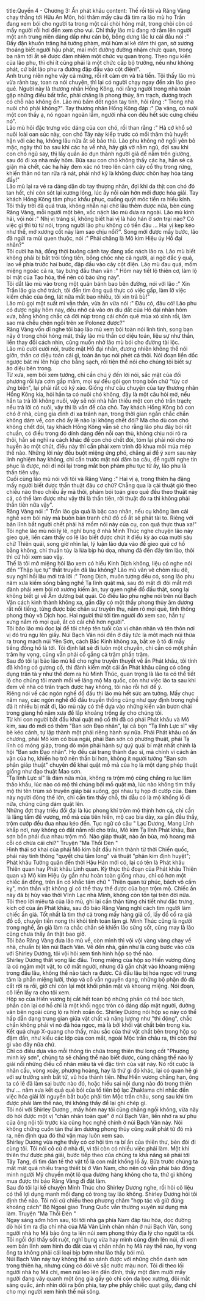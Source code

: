 title:Quyển 4 - Chương 3: Ấn phát khâu
content:
Thế rồi tôi và Răng Vàng chạy thẳng tới Hữu An Môn, hỏi thăm mấy câu đã tìm ra lão mù họ Trần đang xem bói cho người ta trong một cái chòi hóng mát, trong chòi còn có mấy người rỗi hơi đến xem cho vui. Chỉ thấy lão mù đang rờ rẫm lên người một anh trung niên dáng dấp như cán bộ, bỗng dưng lắc lư cái đầu nói :" Đầy đặn khuôn trăng há tướng phàm, mũi hùm ai kẻ dám thi gan, sờ xương thoáng biết người hậu phát, mai mốt đường đường nhậm chức quan, trong ba năm tới ắt sẽ được đảm nhiệm một chức vụ quan trọng. Theo ngu kiến của lão phu, thì chí ít cũng phải là một chức cấp bộ trưởng, nếu như không phát, cứ bắt lão phu ra đường đập đầu vào cột điện!".<br>Anh trung niên nghe vậy cả mừng, rối rít cảm ơn và trả tiền. Tôi thấy lão mù vừa rảnh tay, toan ra nói chuyện, thì lại có người chạy ngay đến xin lão gieo quẻ. Người này là thương nhân Hồng Kông, nói rằng người trong nhà toàn gặp những điều bất trắc, phải chăng là phong thủy, âm trạch, dương trạch có chỗ nào không ổn. Lão mù bấm đốt ngón tay tính, hỏi rằng :" Trong nhà nuôi chó phải không?". Tay thương nhân Hồng Kông đáp :" Dạ vâng, có nuôi một con thầy ạ, nó ngoan ngoãn lắm, người nhà con đều hết sức cưng chiều nó".<br>Lão mù hỏi đặc trưng vóc dáng của con chó, rồi than rằng :" Hà cớ khổ sở nuôi loài oan súc này, con chó Tây này kiếp trước có mối thâm thù huyết hận với các hạ, không lâu nữa ắt sẽ báo thù. Lão phu không nỡ ngồi yên bỏ mặc, ngày thứ ba sau khi các hạ về nhà, hãy giả vờ nằm ngủ, đợi sau khi con chó ngủ say, thì lấy quần áo đụn thành người giả để nằm trên giường, sau đó đi xa nhà mấy hôm. Bữa sau con chó không thấy các hạ, hẳn sẽ cả giận mà chết, các hạ hãy đem xác nó treo lên cành cây cổ thụ trong rừng, khiến thân nó tan rữa rã nát, phải nhớ kỹ là không được chôn hay hỏa táng đấy!"<br>Lão mù lại ra vẻ ra dáng dặn dò tay thương nhân, đợi khi da thịt con chó đó tan hết, chỉ còn sót lại xương lông, lúc ấy nỗi oán hờn mới được hóa giải. Tay khách Hồng Kông tâm phục khẩu phục, cuống quýt móc tiền ra hiếu kính.<br>Tôi thấy trời đã quá trưa, không nhẫn nại chờ lâu thêm được nữa, bèn cùng Răng Vàng, mỗi người một bên, xốc nách lão mù đưa ra ngoài. Lão mù kinh hãi, vội nói :" Nhị vị tráng sĩ, không biết hai vị là hảo hán ở sơn trại nào? Có việc gì thì từ từ nói, trong người lão phu không có tiền đâu ... Hai vị kẹp kéo như thế, mớ xương cốt này làm sao chịu nổi?". Song mới được mấy bước, lão đã ngửi ra mùi quen thuộc, nói :" Phải chăng là Mô kim Hiệu úy Hồ đại nhân?"<br>Tôi cười ha hả, đồng thời buông cánh tay đang xốc nách lão ra. Lão mù biết không phải bị bắt trói tống tiền, bỗng chốc nhẹ cả người, ai ngờ đắc ý quá, lao về phía trước hai bước, đập đầu vào cây cột điện. Lão mù đau quá, mồm miệng ngoác cả ra, tay bưng đầu than vãn :" Hôm nay tiết lộ thiên cơ, làm lộ bí mật của Tạo hóa, thế nên có báo ứng này".<br>Tôi dắt lão mù vào trong một quán bánh bao bên đường, nói với lão :" Xin Trần lão gia chớ trách, tôi đến tìm ông quả thực có việc gấp, làm lỡ việc kiếm chác của ông, lát nữa mất bao nhiêu, tôi xin trả bù!"<br>Lão mù gọi một suất mì vằn thắn, vừa ăn vừa nói :" Đâu có, đâu có! Lão phu có được ngày hôm nay, đều nhờ cả vào ơn dìu dắt của Hồ đại nhân hôm xưa, bằng không chắc cả đời núp trong cái chốn quê mùa xó xỉnh rồi, làm sao mà chễu chện ngồi trên xe Polonez được?"<br>Răng Vàng vốn dĩ nghe tôi bảo lão mù xem bói toàn nói linh tinh, song ban nãy ở trong chòi hóng mát, thấy lão mù thần cơ diệu toán, liệu sự như thần, liền thay đổi cách nhìn, cũng muốn nhờ lão mù bói cho đường tài lộc.<br>Lão mù cười cười nói, trước mặt Hồ đại nhân, đương nhiên không thể nói giỡn, thần cơ diệu toán cái gì, toàn ăn tục nói phét cả thôi. Nói đoạn liền dốc ngược bát mì lên húp cho bằng sạch, rồi tiện thể nói cho chúng tôi biết sự ảo diệu bên trong.<br>Từ xưa, xem bói xem tướng, chỉ cần chú ý đến lời nói, sắc mặt của đối phương rồi lựa cơm gắp mắm, mọi sự đều gói gọn trong bốn chữ "tùy cơ ứng biến", lại phải rất có kỹ xảo. Giống như câu chuyện của tay thương nhân Hồng Kông kia, hỏi hắn ta có nuôi chó không, đây là một câu hỏi mở, nếu hắn ta trả lời không nuôi, vậy sẽ nói nhà hắn thiếu một con chó trấn trạch; nếu trả lời có nuôi, vậy thì là vấn đề của chó. Tay khách Hồng Kông bỏ con chó ở nhà, cùng gia đình đi xa tránh nạn, trong thời gian ngắn chắc chắn không dám về, con chó ấy lẽ nào lại không chết đói? Mà cho dù con chó không chết đói, tay khách Hồng Kông vẫn sẽ cho rằng lão phu đây bói rất chuẩn, có điều trong đó dính dáng đến nỗi oan thù, không chịu nói rõ ra thôi, hắn sẽ nghĩ ra cách khác để con chó chết đói, tóm lại phải nói cho nó huyền ảo một chút, điều này thì cần phải xem trình độ khua môi múa mép thế nào. Những lời này đều buột miệng ứng phó, chẳng ai để ý xem sau này linh nghiệm hay không, chỉ cần trước mặt nói dăm ba câu, để người nghe tin phục là được, nói đi nói lại trong mắt bọn phàm phu tục tử ấy, lão phu là thần tiên vậy.<br>Cuối cùng lão mù nói với tôi và Răng Vàng :" Hai vị ạ, trong thiên hạ đặng mấy người biết được thần thuật đâu cơ chứ? Chẳng qua là cái thuật gió theo chiều nào theo chiều ấy mà thôi, phàm bói toán gieo quẻ đều theo thuật này cả, có thể làm được như vậy thì là thần tiên, rời thuật đó ra thì không phải thần tiên nữa vậy".<br>Răng Vàng nói :" Trần lão gia quả là bậc cao nhân, nếu cụ không làm cái nghề xem bói này mà buôn bán tranh chữ đồ cổ ắt sẽ phát tài to. Riêng với bản lĩnh bắt người chết phải há mồm nói này của cụ, con quả thực thua xa!"<br>Tôi nghe lão mù nói lý lẽ, nghĩ bụng ở nhà Minh Thúc nghe chuyện lão này gieo quẻ, liền cảm thấy có lẽ lão biết được chút ít điều kỳ ảo của mười sáu chữ Thiên quái, song giờ nhìn lại, lý luận lão dựa vào để gieo quẻ cơ hồ bằng không, chỉ thuần túy là lừa bịp hù dọa, nhưng đã đến đây tìm lão, thôi thì cứ hỏi xem sao vậy.<br>Thế là tôi mở miệng hỏi lão xem có hiểu Kinh Dịch không, liệu có nghe nói đến "Thập lục tự" thất truyền đã lâu không? Lão mù vân vê chòm râu dê, suy nghĩ hồi lâu mới trả lời :" Trong Dịch, muôn tượng đều có, song lão phu năm xưa kiếm sống bằng nghề Tạ lĩnh quật mả, sau đó mất đi đôi mắt mới đành phải xem bói rờ xương kiếm ăn, tuy quen nghề đổ đấu thật, song lại không biết gì về Âm dương bát quái. Có điều lão phu nghe nói trên núi Bạch Vân cách kinh thành không xa, gần đây có một thầy phong thủy âm dương rất nổi tiếng, từng được bậc chân sư truyền thụ, nắm rõ mọi quẻ, tinh thông phong thủy và Dịch học. Hai người thử tới tìm người đó xem sao, hắn tự xưng nắm rõ mọi quẻ, ắt có cái chỗ hơn người".<br>Tôi bảo lão mù đọc lại để tôi chép tên tuổi của vị chân nhân và tên thôn nơi vị đó trú ngụ lên giấy. Núi Bạch Vân nói đến ở đây tức là môt mạch núi thừa ra trong mạch núi Yên Sơn, cách Bắc Kinh không xa, bắt xe ô tô đi mấy tiếng đồng hồ là tới. Tôi định lát sẽ đi luôn một chuyến, chỉ cần có một phần trăm hy vọng, cũng vẫn phải cố gắng cả trăm phần trăm.<br>Sau đó tôi lại bảo lão mù kể cho nghe truyền thuyết về ấn Phát khâu, tôi tính đã không có gương cổ, thì đành kiếm một cái ấn Phát khâu cũng có công dụng trấn tà y như thế đem ra hù Minh Thúc, quan trọng là lão ta có thể tiết lộ cho chúng tôi manh mối về lăng mộ Ma quốc, còn như việc lão ta sau khi đem về nhà có trấn trạch được hay không, tôi nào rỗi hơi để ý.<br>Riêng nói về các ngón nghề đổ đấu thì lão mù hết sức am tường. Mấy chục năm nay, các ngón nghề đổ đấu truyền thống cũng như quy định trong nghề đã ít nhiều bị mất đi, lão mù này có thể dựa vào những kiến văn bươn chải trong giang hồ năm xưa để lấp khoảng trống ấy cho chúng tôi.<br>Từ khi con người bắt đầu khai quật mộ cổ thì đã có phái Phát khâu và Mô kim, sau đó mới có thêm "Ban sơn Đạo nhân", lại cả bọn "Tạ lĩnh Lực sĩ" vây bè kéo cánh, tự lập thành một phái riêng hành sự nữa. Phái Phát khâu có ấn chương, phái Mô kim có bùa ngải, phái Ban sơn có phương thuật, phái Tạ lĩnh có móng giáp, trong đó môn phái hành sự quỷ quái bí mật nhất chính là hội "Ban sơn Đạo nhân". Họ đều cải trang thành đạo sĩ, mà chính vì cách ăn vận của họ, khiến họ trở nên thần bí hơn, không ít người tưởng "Ban sơn phân giáp thuật" chuyên để khai quật mồ mả của họ là một dạng phép thuật giống như đạo thuật Mao sơn.<br>"Tạ lĩnh Lực sĩ" là đám nửa mùa, không ra trộm mộ cũng chẳng ra lục lâm thảo khấu, lúc nào có mộ thì chúng bới mồ quật mả, lúc nào không tìm thấy mộ thì tên trùm sỏ truyền giáp bài xuống, gọi nhau tụ họp đi cướp của. Đám này người đông thế lớn, chỉ cần tìm thấy chỗ, thì dẫu có là mộ khổng lồ đi nữa, chúng cũng dám quật lên.<br>Những đợt thay triều đổi đại là lúc phong khí trộm mộ thịnh hơn cả, chỉ cần là lăng tẩm đế vương, mồ mả của tiên hiền, mộ cao bia dày, xa gần đều thấy, trộm cướp đều đua nhau kéo đến. Tục ngữ có câu " Lạc Dương, Mang Lĩnh khắp nơi, nay không có đất nằm rồi cho trâu, Mô kim Tạ lĩnh Phát khâu, Ban sơn bốn phái đua nhau trộm mồ. Nào giáp thuật, nào ấn bùa, mộ hoang mả cỗi có chừa cái chi?" Truyện "Ma Thổi Đèn " <br>Hình thái sơ khai của phái Mô kim bắt đầu hình thành từ thời Chiến quốc, phái này tinh thông "quyết chú tầm long" và thuật "phân kim định huyệt"; Phát khâu Tướng quân đến thời Hậu Hán mới có, lại có tên là Phát khâu Thiên quan hay Phát khâu Linh quan. Kỳ thực thủ đoạn của Phát khâu Thiên quan và Mô kim Hiệu úy gần như hoàn toàn giống nhau, chỉ có hơn một chiếc ấn đồng, trên ấn có khắc tám chữ " Thiên quan tứ phúc, bách vô cấm kỵ", món thần vật không gì có thể thay thế được của bọn trộm mộ. Chiếc ấn này đã bị hủy vào thời Vĩnh Lạc nhà Minh, không còn tồn tại trên đời nữa.<br>Tôi theo lời miêu tả của lão mù, ghi lại cẩn thận từng chi tiết như đặc trưng, kích cỡ của ấn Phát khâu, sau đó bảo Răng Vàng nghĩ cách tìm người làm chiếc ấn giả. Tốt nhất là tìm thợ cả trong mấy hàng giả cổ, lấy đồ cổ ra giả đồ cổ, chuyện tiền nong thì khỏi tính toán làm gì. Minh Thúc cũng là người trong nghề, ấn giả làm ra chắc chắn sẽ khiến lão sửng sốt, cũng may là lão cũng chưa thấy ấn thật bao giờ.<br>Tôi bảo Răng Vàng đưa lão mù về, còn mình thì vội vội vàng vàng chạy về nhà, chuẩn bị lên núi Bạch Vân. Về đến nhà, gần như là cùng bước vào cửa với Shirley Dương, tôi vội hỏi xem tình hình hộp sọ thế nào.<br>Shirley Dương thất vọng lắc đầu. Trong miệng của hộp sọ Hiến vương đúng là có ngậm một vật, to cỡ mắt người, nhưng đã gắn chặt vào khoang miệng trong đầu lâu, không thể nào tách ra được. Cả đầu lâu bị hóa ngọc với trung tâm là phần miệng lưỡi, thóp và cổ vẫn nguyên dạng, những bộ phận đó đã cắt rời ra rồi, giờ chỉ còn lại một khối phần mặt và khoang miệng. Nói đoạn, cô liền lấy ra cho tôi xem.<br>Hộp sọ của Hiến vương bị cắt hết toàn bộ những phần có thể bóc tách, phần còn lại cơ hồ chỉ là một khối ngọc tròn có dáng dấp mặt người, đường vân bên ngoài cùng lộ ra hình xoắn ốc. Shirley Dương nói hộp sọ này có thể hấp dẫn dạng trung gian giữa vật chất và năng lượng như "thi động", chắc chắn không phải vì nó đã hóa ngọc, mà là bởi khối vật chất bên trong kia. Kết quả chụp X-quang cho thấy, màu sắc của thứ vật chất bên trong hộp sọ đậm dần, như kiểu các lớp của con mắt, ngoài Mộc trần châu ra, thì còn thứ gì vào đây nữa chứ.<br>Chỉ có điều dựa vào mỗi thông tin chứa trong thiên thư long cốt "Phượng minh kỳ sơn", chúng ta sẽ chẳng thể nào biết được, cũng chẳng thể nào lý giải nổi những điều cổ nhân miêu tả về đặc tính của vật này. Nó rốt cuộc là nhãn cầu, vòng xoáy, phượng hoàng, hay là thứ gì đó khác, lại có quan hệ gì với sự trường sinh bất tử, vũ hóa thành tiên. Như Hiến vương chẳng hạn, ông ta có lẽ đã làm sai bước nào đó, hoặc hiểu sai nội dung nào đó trong thiên thư ... năm xưa kết quả quẻ bói của tổ tiên bộ lạc Zhaklama chỉ nhắc đến việc hóa giải lời nguyền bắt buộc phải tìm Mộc trần châu, song sau khi tìm được phải làm thế nào, thì không thấy để lại ghi chép gì.<br>Tôi nói với Shirley Dương , mấy hôm nay tôi cũng chẳng ngồi không, vừa nãy dò hỏi được một vị "chân nhân toàn quẻ" ở núi Bạch Vân, liền nhớ ra sư phụ của ông nội tôi trước kia cũng học nghệ chính ở núi Bạch Vân này. Nói không chừng cuốn tàn thư âm dương phong thủy cũng xuất phát từ đó mà ra, nên định qua đó thử vận may luôn xem sao.<br>Shirley Dương vừa nghe thấy có cơ hội tìm ra bí ẩn của thiên thư, bèn đòi đi cùng tôi. Tôi nói cô cứ ở nhà đi, vì tôi còn có nhiều việc phải làm. Một khi thiên thư được phá giải, bước tiếp theo của chúng ta khả năng sẽ phải tới Tây Tạng, đi tìm đàn tế thờ vật tổ là con mắt khổng lồ ấy. Bữa trước chúng ta mất mát quá nhiều trang thiết bị ở Vân Nam, cho nên cô vẫn phải bảo đồng minh người Mỹ chuyển một lô qua đường hàng không cho ta, thứ gì không mua được thì bảo Răng Vàng đi đặt làm.<br>Sau đó tôi lại kể chuyện Minh Thúc cho Shirley Dương nghe, rồi hỏi cô liệu có thể lợi dụng manh mối đang có trong tay lão không. Shirley Dương hỏi tôi định thế nào. Tôi nói cứ chiếu theo phương châm "hợp tác và giữ đúng khoảng cách" Bộ Ngoại giao Trung Quốc vẫn thường xuyên sử dụng mà làm. Truyện "Ma Thổi Đèn " <br>Ngay sáng sớm hôm sau, tôi tới nhà ga phía Nam đáp tàu hỏa, dọc đường dò hỏi tìm ra địa chỉ nhà của Mã Vân Lĩnh chân nhân ở núi Bạch Vân, song người nhà họ Mã bảo ông ta lên núi xem phong thủy địa lý cho người ta rồi. Tôi ngồi đợi thấy sốt ruột, nghĩ bụng vừa hay mình cũng định lên núi, đi xem xem bản lĩnh xem hình đo đất của vị chân nhân họ Mã này thế nào, hy vọng ông ta không phải cái loại bịp bợm như lão thầy bói mù.<br>Núi Bạch Vân này tuy không thể so sánh được với những chốn danh sơn trong thiên hạ, nhưng cũng có đôi vẻ sắc nước màu non. Tôi đi theo lối người nhà họ Mã chỉ, men núi leo lên đến đỉnh, thấy một đám mười mấy người đang vây quanh một ông già gầy gò chỉ còn da bọc xương, đôi mắt sáng quắc, ánh nhìn dõi ra bốn phía, tay phe phẩy chiếc quạt giấy, đang chỉ cho mọi người xem hình thế núi sông.